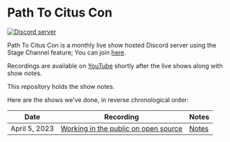 # Path To Citus Con 

[![Discord server](https://img.shields.io/discord/1042492311080288306)](https://aka.ms/open-source-discord) 


Path To Citus Con is a monthly live show hosted Discord server using the Stage Channel feature; You can join [here](https://aka.ms/open-source-discord). 

Recordings are available on [YouTube](http://aka.ms/PathToCitusCon-playlist) shortly after the live shows along with show notes. 

This repository holds the show notes.  
  
Here are the shows we've done, in reverse chronological order:
  
| Date | Recording | Notes | 
| ---- | ---- | ---- | 
| April 5, 2023 | [Working in the public on open source]() | [Notes]() | 

 

